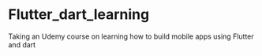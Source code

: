 # Flutter_dart_learning
Taking an Udemy course on learning how to build mobile apps using Flutter and dart
